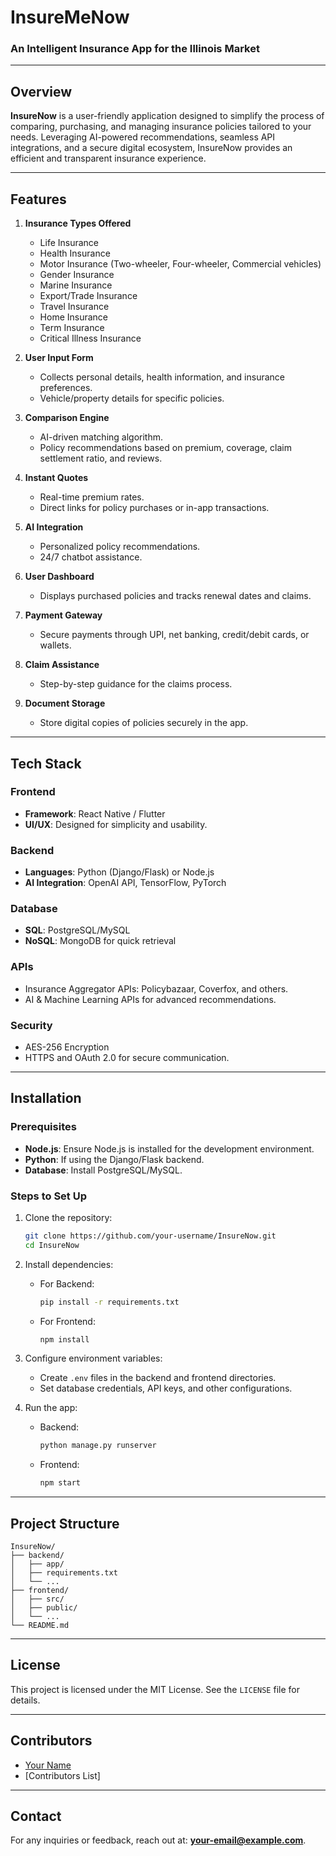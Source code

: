 # InsureMeNow

### An Intelligent Insurance App for the Illinois Market

---

## **Overview**

**InsureNow** is a user-friendly application designed to simplify the process of comparing, purchasing, and managing insurance policies tailored to your needs. Leveraging AI-powered recommendations, seamless API integrations, and a secure digital ecosystem, InsureNow provides an efficient and transparent insurance experience.

---

## **Features**

1. **Insurance Types Offered**
    - Life Insurance
    - Health Insurance
    - Motor Insurance (Two-wheeler, Four-wheeler, Commercial vehicles)
    - Gender Insurance
    - Marine Insurance
    - Export/Trade Insurance
    - Travel Insurance
    - Home Insurance
    - Term Insurance
    - Critical Illness Insurance

2. **User Input Form**
    - Collects personal details, health information, and insurance preferences.
    - Vehicle/property details for specific policies.

3. **Comparison Engine**
    - AI-driven matching algorithm.
    - Policy recommendations based on premium, coverage, claim settlement ratio, and reviews.

4. **Instant Quotes**
    - Real-time premium rates.
    - Direct links for policy purchases or in-app transactions.

5. **AI Integration**
    - Personalized policy recommendations.
    - 24/7 chatbot assistance.

6. **User Dashboard**
    - Displays purchased policies and tracks renewal dates and claims.

7. **Payment Gateway**
    - Secure payments through UPI, net banking, credit/debit cards, or wallets.

8. **Claim Assistance**
    - Step-by-step guidance for the claims process.

9. **Document Storage**
    - Store digital copies of policies securely in the app.

---

## **Tech Stack**

### **Frontend**
- **Framework**: React Native / Flutter
- **UI/UX**: Designed for simplicity and usability.

### **Backend**
- **Languages**: Python (Django/Flask) or Node.js
- **AI Integration**: OpenAI API, TensorFlow, PyTorch

### **Database**
- **SQL**: PostgreSQL/MySQL
- **NoSQL**: MongoDB for quick retrieval

### **APIs**
- Insurance Aggregator APIs: Policybazaar, Coverfox, and others.
- AI & Machine Learning APIs for advanced recommendations.

### **Security**
- AES-256 Encryption
- HTTPS and OAuth 2.0 for secure communication.

---

## **Installation**

### Prerequisites
- **Node.js**: Ensure Node.js is installed for the development environment.
- **Python**: If using the Django/Flask backend.
- **Database**: Install PostgreSQL/MySQL.

### Steps to Set Up

1. Clone the repository:
    ```bash
    git clone https://github.com/your-username/InsureNow.git
    cd InsureNow
    ```

2. Install dependencies:
    - For Backend:
        ```bash
        pip install -r requirements.txt
        ```
    - For Frontend:
        ```bash
        npm install
        ```

3. Configure environment variables:
    - Create `.env` files in the backend and frontend directories.
    - Set database credentials, API keys, and other configurations.

4. Run the app:
    - Backend:
        ```bash
        python manage.py runserver
        ```
    - Frontend:
        ```bash
        npm start
        ```

---

## **Project Structure**

```
InsureNow/
├── backend/
│   ├── app/
│   ├── requirements.txt
│   └── ...
├── frontend/
│   ├── src/
│   ├── public/
│   └── ...
└── README.md
```

---

## **License**

This project is licensed under the MIT License. See the `LICENSE` file for details.

---

## **Contributors**

- [Your Name](https://github.com/your-username)
- [Contributors List]

---

## **Contact**

For any inquiries or feedback, reach out at: **your-email@example.com**.
